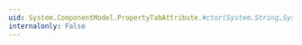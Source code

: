 ```yaml
---
uid: System.ComponentModel.PropertyTabAttribute.#ctor(System.String,System.ComponentModel.PropertyTabScope)
internalonly: False
---
```


